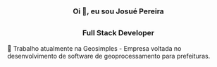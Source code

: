<!--
**josuepereira/josuepereira** is a ✨ _special_ ✨ repository because its `README.md` (this file) appears on your GitHub profile.

Here are some ideas to get you started:

- 🔭 I’m currently working on ...
- 🌱 I’m currently learning ...
- 👯 I’m looking to collaborate on ...
- 🤔 I’m looking for help with ...
- 💬 Ask me about ...
- 📫 How to reach me: ...
- 😄 Pronouns: ...
- ⚡ Fun fact: ...
-->

### <h3 align="center" id="heading">Oi :wave:, eu sou Josué Pereira</h3>

##
### <h3 align="center" id="heading">Full Stack Developer</h3>

:rocket: Trabalho atualmente na Geosimples - Empresa voltada no desenvolvimento de software de geoprocessamento para prefeituras.

##
